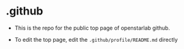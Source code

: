 # .github

- This is the repo for the public top page of openstarlab github.

- To edit the top page, edit the ``.github/profile/README.md`` directly 
